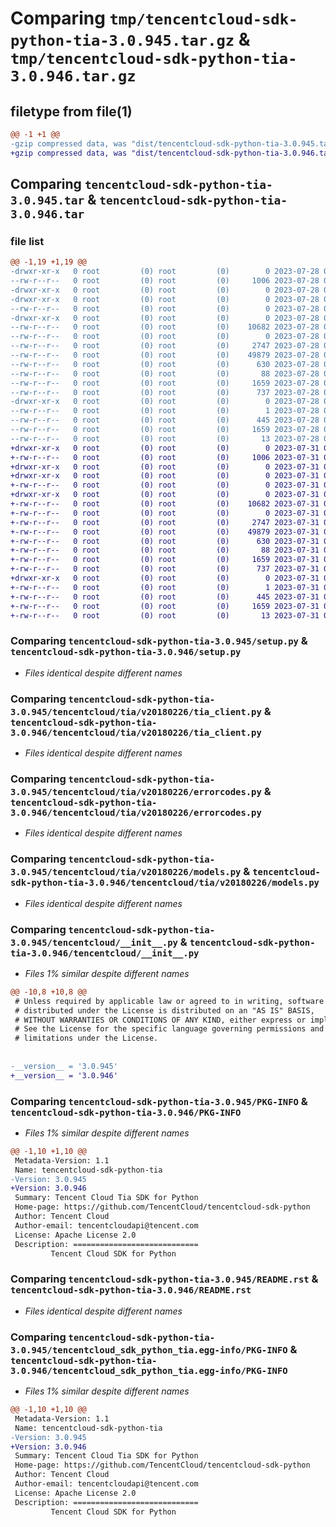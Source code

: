 # Comparing `tmp/tencentcloud-sdk-python-tia-3.0.945.tar.gz` & `tmp/tencentcloud-sdk-python-tia-3.0.946.tar.gz`

## filetype from file(1)

```diff
@@ -1 +1 @@
-gzip compressed data, was "dist/tencentcloud-sdk-python-tia-3.0.945.tar", last modified: Fri Jul 28 00:37:17 2023, max compression
+gzip compressed data, was "dist/tencentcloud-sdk-python-tia-3.0.946.tar", last modified: Mon Jul 31 00:37:37 2023, max compression
```

## Comparing `tencentcloud-sdk-python-tia-3.0.945.tar` & `tencentcloud-sdk-python-tia-3.0.946.tar`

### file list

```diff
@@ -1,19 +1,19 @@
-drwxr-xr-x   0 root         (0) root         (0)        0 2023-07-28 00:37:17.000000 tencentcloud-sdk-python-tia-3.0.945/
--rw-r--r--   0 root         (0) root         (0)     1006 2023-07-28 00:37:17.000000 tencentcloud-sdk-python-tia-3.0.945/setup.py
-drwxr-xr-x   0 root         (0) root         (0)        0 2023-07-28 00:37:17.000000 tencentcloud-sdk-python-tia-3.0.945/tencentcloud/
-drwxr-xr-x   0 root         (0) root         (0)        0 2023-07-28 00:37:17.000000 tencentcloud-sdk-python-tia-3.0.945/tencentcloud/tia/
--rw-r--r--   0 root         (0) root         (0)        0 2023-07-28 00:37:17.000000 tencentcloud-sdk-python-tia-3.0.945/tencentcloud/tia/__init__.py
-drwxr-xr-x   0 root         (0) root         (0)        0 2023-07-28 00:37:17.000000 tencentcloud-sdk-python-tia-3.0.945/tencentcloud/tia/v20180226/
--rw-r--r--   0 root         (0) root         (0)    10682 2023-07-28 00:37:17.000000 tencentcloud-sdk-python-tia-3.0.945/tencentcloud/tia/v20180226/tia_client.py
--rw-r--r--   0 root         (0) root         (0)        0 2023-07-28 00:37:17.000000 tencentcloud-sdk-python-tia-3.0.945/tencentcloud/tia/v20180226/__init__.py
--rw-r--r--   0 root         (0) root         (0)     2747 2023-07-28 00:37:17.000000 tencentcloud-sdk-python-tia-3.0.945/tencentcloud/tia/v20180226/errorcodes.py
--rw-r--r--   0 root         (0) root         (0)    49879 2023-07-28 00:37:17.000000 tencentcloud-sdk-python-tia-3.0.945/tencentcloud/tia/v20180226/models.py
--rw-r--r--   0 root         (0) root         (0)      630 2023-07-28 00:37:17.000000 tencentcloud-sdk-python-tia-3.0.945/tencentcloud/__init__.py
--rw-r--r--   0 root         (0) root         (0)       88 2023-07-28 00:37:17.000000 tencentcloud-sdk-python-tia-3.0.945/setup.cfg
--rw-r--r--   0 root         (0) root         (0)     1659 2023-07-28 00:37:17.000000 tencentcloud-sdk-python-tia-3.0.945/PKG-INFO
--rw-r--r--   0 root         (0) root         (0)      737 2023-07-28 00:37:17.000000 tencentcloud-sdk-python-tia-3.0.945/README.rst
-drwxr-xr-x   0 root         (0) root         (0)        0 2023-07-28 00:37:17.000000 tencentcloud-sdk-python-tia-3.0.945/tencentcloud_sdk_python_tia.egg-info/
--rw-r--r--   0 root         (0) root         (0)        1 2023-07-28 00:37:17.000000 tencentcloud-sdk-python-tia-3.0.945/tencentcloud_sdk_python_tia.egg-info/dependency_links.txt
--rw-r--r--   0 root         (0) root         (0)      445 2023-07-28 00:37:17.000000 tencentcloud-sdk-python-tia-3.0.945/tencentcloud_sdk_python_tia.egg-info/SOURCES.txt
--rw-r--r--   0 root         (0) root         (0)     1659 2023-07-28 00:37:17.000000 tencentcloud-sdk-python-tia-3.0.945/tencentcloud_sdk_python_tia.egg-info/PKG-INFO
--rw-r--r--   0 root         (0) root         (0)       13 2023-07-28 00:37:17.000000 tencentcloud-sdk-python-tia-3.0.945/tencentcloud_sdk_python_tia.egg-info/top_level.txt
+drwxr-xr-x   0 root         (0) root         (0)        0 2023-07-31 00:37:37.000000 tencentcloud-sdk-python-tia-3.0.946/
+-rw-r--r--   0 root         (0) root         (0)     1006 2023-07-31 00:37:37.000000 tencentcloud-sdk-python-tia-3.0.946/setup.py
+drwxr-xr-x   0 root         (0) root         (0)        0 2023-07-31 00:37:37.000000 tencentcloud-sdk-python-tia-3.0.946/tencentcloud/
+drwxr-xr-x   0 root         (0) root         (0)        0 2023-07-31 00:37:37.000000 tencentcloud-sdk-python-tia-3.0.946/tencentcloud/tia/
+-rw-r--r--   0 root         (0) root         (0)        0 2023-07-31 00:37:37.000000 tencentcloud-sdk-python-tia-3.0.946/tencentcloud/tia/__init__.py
+drwxr-xr-x   0 root         (0) root         (0)        0 2023-07-31 00:37:37.000000 tencentcloud-sdk-python-tia-3.0.946/tencentcloud/tia/v20180226/
+-rw-r--r--   0 root         (0) root         (0)    10682 2023-07-31 00:37:37.000000 tencentcloud-sdk-python-tia-3.0.946/tencentcloud/tia/v20180226/tia_client.py
+-rw-r--r--   0 root         (0) root         (0)        0 2023-07-31 00:37:37.000000 tencentcloud-sdk-python-tia-3.0.946/tencentcloud/tia/v20180226/__init__.py
+-rw-r--r--   0 root         (0) root         (0)     2747 2023-07-31 00:37:37.000000 tencentcloud-sdk-python-tia-3.0.946/tencentcloud/tia/v20180226/errorcodes.py
+-rw-r--r--   0 root         (0) root         (0)    49879 2023-07-31 00:37:37.000000 tencentcloud-sdk-python-tia-3.0.946/tencentcloud/tia/v20180226/models.py
+-rw-r--r--   0 root         (0) root         (0)      630 2023-07-31 00:37:37.000000 tencentcloud-sdk-python-tia-3.0.946/tencentcloud/__init__.py
+-rw-r--r--   0 root         (0) root         (0)       88 2023-07-31 00:37:37.000000 tencentcloud-sdk-python-tia-3.0.946/setup.cfg
+-rw-r--r--   0 root         (0) root         (0)     1659 2023-07-31 00:37:37.000000 tencentcloud-sdk-python-tia-3.0.946/PKG-INFO
+-rw-r--r--   0 root         (0) root         (0)      737 2023-07-31 00:37:37.000000 tencentcloud-sdk-python-tia-3.0.946/README.rst
+drwxr-xr-x   0 root         (0) root         (0)        0 2023-07-31 00:37:37.000000 tencentcloud-sdk-python-tia-3.0.946/tencentcloud_sdk_python_tia.egg-info/
+-rw-r--r--   0 root         (0) root         (0)        1 2023-07-31 00:37:37.000000 tencentcloud-sdk-python-tia-3.0.946/tencentcloud_sdk_python_tia.egg-info/dependency_links.txt
+-rw-r--r--   0 root         (0) root         (0)      445 2023-07-31 00:37:37.000000 tencentcloud-sdk-python-tia-3.0.946/tencentcloud_sdk_python_tia.egg-info/SOURCES.txt
+-rw-r--r--   0 root         (0) root         (0)     1659 2023-07-31 00:37:37.000000 tencentcloud-sdk-python-tia-3.0.946/tencentcloud_sdk_python_tia.egg-info/PKG-INFO
+-rw-r--r--   0 root         (0) root         (0)       13 2023-07-31 00:37:37.000000 tencentcloud-sdk-python-tia-3.0.946/tencentcloud_sdk_python_tia.egg-info/top_level.txt
```

### Comparing `tencentcloud-sdk-python-tia-3.0.945/setup.py` & `tencentcloud-sdk-python-tia-3.0.946/setup.py`

 * *Files identical despite different names*

### Comparing `tencentcloud-sdk-python-tia-3.0.945/tencentcloud/tia/v20180226/tia_client.py` & `tencentcloud-sdk-python-tia-3.0.946/tencentcloud/tia/v20180226/tia_client.py`

 * *Files identical despite different names*

### Comparing `tencentcloud-sdk-python-tia-3.0.945/tencentcloud/tia/v20180226/errorcodes.py` & `tencentcloud-sdk-python-tia-3.0.946/tencentcloud/tia/v20180226/errorcodes.py`

 * *Files identical despite different names*

### Comparing `tencentcloud-sdk-python-tia-3.0.945/tencentcloud/tia/v20180226/models.py` & `tencentcloud-sdk-python-tia-3.0.946/tencentcloud/tia/v20180226/models.py`

 * *Files identical despite different names*

### Comparing `tencentcloud-sdk-python-tia-3.0.945/tencentcloud/__init__.py` & `tencentcloud-sdk-python-tia-3.0.946/tencentcloud/__init__.py`

 * *Files 1% similar despite different names*

```diff
@@ -10,8 +10,8 @@
 # Unless required by applicable law or agreed to in writing, software
 # distributed under the License is distributed on an "AS IS" BASIS,
 # WITHOUT WARRANTIES OR CONDITIONS OF ANY KIND, either express or implied.
 # See the License for the specific language governing permissions and
 # limitations under the License.
 
 
-__version__ = '3.0.945'
+__version__ = '3.0.946'
```

### Comparing `tencentcloud-sdk-python-tia-3.0.945/PKG-INFO` & `tencentcloud-sdk-python-tia-3.0.946/PKG-INFO`

 * *Files 1% similar despite different names*

```diff
@@ -1,10 +1,10 @@
 Metadata-Version: 1.1
 Name: tencentcloud-sdk-python-tia
-Version: 3.0.945
+Version: 3.0.946
 Summary: Tencent Cloud Tia SDK for Python
 Home-page: https://github.com/TencentCloud/tencentcloud-sdk-python
 Author: Tencent Cloud
 Author-email: tencentcloudapi@tencent.com
 License: Apache License 2.0
 Description: ============================
         Tencent Cloud SDK for Python
```

### Comparing `tencentcloud-sdk-python-tia-3.0.945/README.rst` & `tencentcloud-sdk-python-tia-3.0.946/README.rst`

 * *Files identical despite different names*

### Comparing `tencentcloud-sdk-python-tia-3.0.945/tencentcloud_sdk_python_tia.egg-info/PKG-INFO` & `tencentcloud-sdk-python-tia-3.0.946/tencentcloud_sdk_python_tia.egg-info/PKG-INFO`

 * *Files 1% similar despite different names*

```diff
@@ -1,10 +1,10 @@
 Metadata-Version: 1.1
 Name: tencentcloud-sdk-python-tia
-Version: 3.0.945
+Version: 3.0.946
 Summary: Tencent Cloud Tia SDK for Python
 Home-page: https://github.com/TencentCloud/tencentcloud-sdk-python
 Author: Tencent Cloud
 Author-email: tencentcloudapi@tencent.com
 License: Apache License 2.0
 Description: ============================
         Tencent Cloud SDK for Python
```

